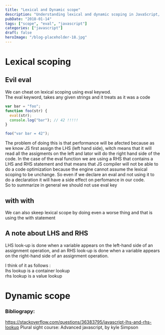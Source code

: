 ```yaml
---
title: "Lexical and Dynamic scope"
description: "Understanding lexical and dynamic scoping in JavaScript, including the eval keyword and its performance implications"
pubDate: "2018-01-14"
tags: ["scope", "eval", "javascript"]
categories: ["javascript"]
draft: false
heroImage: "/blog-placeholder-18.jpg"
---
```


# Lexical scoping

## Evil eval

We can cheat on lexical scoping using eval keywod. <br>
The eval keyword, takes any given strings and it treats as it was a code

```javascript
var bar = "foo";
function foo(str) {
  eval(str);
  console.log("bar"); // 42 !!!!!
}

foo("var bar = 42");
```

The problem of doing this is that performance will be afected because as we know JS first assign the LHS (left hand side), witch means that it will read all the assigments on the left and lator will do the right hand side of the code. In the case of the eval function we are using a RHS that contains a LHS and RHS statement and that means that JS compiler will not be able to do a code optimization because the engine cannot assume the lexical scoping to be unchange. So even if we declare an eval and not using it to do a declaration it will have a side effect on perfomance in our code.<br>
So to summarize in general we should not use eval key

## with with

We can also skeep lexical scope by doing even a worse thing and that is using the with statement

## A note about LHS and RHS

LHS look-up is done when a variable appears on the left-hand side of an assignment operation, and an RHS look-up is done when a variable appears on the right-hand side of an assignment operation.

I think of it as follows :<br>
lhs lookup is a container lookup <br>
rhs lookup is a value lookup<br>

# Dynamic scope

### Bibliograpy:<br>

https://stackoverflow.com/questions/36383795/javascript-lhs-and-rhs-lookup
Plural sight course: Advanced javascript, by kyle Simpson
